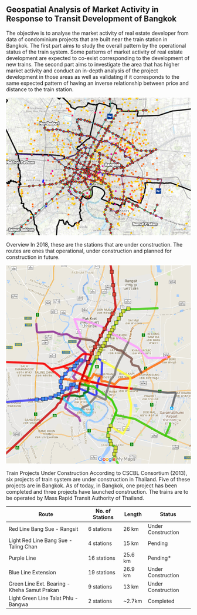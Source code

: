 ## Geospatial Analysis of Market Activity in Response to Transit Development of Bangkok

The objective is to analyse the market activity of real estate developer from data of condominium projects that are built near the train station in Bangkok. The first part aims to study the overall pattern by the operational status of the train system. Some patterns of market activity of real estate development are expected to co-exist corresponding to the development of new trains. The second part aims to investigate the area that has higher market activity and conduct an in-depth analysis of the project development in those areas as well as validating if it corresponds to the same expected pattern of having an inverse relationship between price and distance to the train station.

<p>
<img src="geospatial-analysis-of-market-activity-in-response-to-transit-development-of-bangkok/bangkok-overall-spatial-analysis.png"/>
</p>


Overview
In 2018, these are the stations that are under construction. The routes are ones that operational, under construction and planned for construction in future.

<p>
<img src="geospatial-analysis-of-market-activity-in-response-to-transit-development-of-bangkok/transit-under-construction.png"/>
</p>

Train Projects Under Construction
According to CSCBL Consortium (2013), six projects of train system are under construction in Thailand. Five of these projects are in Bangkok. As of today, in Bangkok, one project has been completed and three projects have launched construction. The trains are to be operated by Mass Rapid Transit Authority of Thailand.

|    **Route**    |    **No. of Stations**    |    **Length**    |    **Status**    |
|---|---|---|---|
|    Red Line Bang Sue - Rangsit    |    6 stations    |    26 km    |    Under Construction    |
|    Light Red Line Bang Sue - Taling Chan    |    4 stations    |    15 km    |    Pending    |
|    Purple Line    |    16 stations    |    25.6 km    |    Pending*    |
|    Blue Line Extension    |    19 stations    |    26.9 km    |    Under Construction    |
|    Green Line Ext. Bearing - Kheha Samut Prakan    |    9 stations    |    13 km    |    Under Construction    |
|    Light Green Line Talat Phlu - Bangwa    |    2 stations    |    ~2.7km    |    Completed    |
